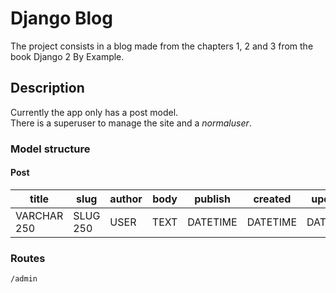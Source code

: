 # Django Blog

The project consists in a blog made from the chapters 1, 2 and 3 from the book Django 2 By Example.

## Description

Currently the app only has a post model.  
There is a superuser to manage the site and a *normaluser*.

### Model structure

#### Post

| title       | slug     | author | body | publish  | created  | updated  | status |
|-------------|----------|--------|------|----------|----------|----------|--------|
| VARCHAR 250 | SLUG 250 | USER   | TEXT | DATETIME | DATETIME | DATETIME | STATUS |


### Routes
```text
/admin
```


